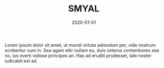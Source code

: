 ---
title: SMYAL
date: 2020-01-01
body: "Lorem ipsum dolor sit amet, ut mundi virtute admodum per, vide nostrum scribentur cum in. Sea agam elitr nullam eu, duis ceteros contentiones sea no, ius everti vidisse principes an. Has ad eruditi prodesset, tale noster iudicabit est ad."
avatar: https://i.pinimg.com/originals/57/b5/c2/57b5c2c7a58830a4b8deaf04c287b1b4.gif
avatarAlt:
logo: /assets/images/logo-smyal.svg
logoAlt:
linkedinURL: https://twitter.com/marcusrelacion
twitterURL: https://twitter.com/marcusrelacion
instagramURL: https://twitter.com/marcusrelacion
url: #
urlLabel: Visit Website
---
